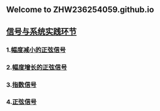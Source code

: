 ## Welcome to ZHW236254059.github.io


## [信号与系统实践环节](https://github.com/ZHW2362540598/my-blog)
### 1.[幅度减小的正弦信号](https://github.com/ZHW2362540598/my-blog/blob/main/%E5%B9%85%E5%BA%A6%E5%87%8F%E5%B0%8F%E7%9A%84%E6%AD%A3%E5%BC%A6%E4%BF%A1%E5%8F%B7.py)
### 2.[幅度增长的正弦信号](https://github.com/ZHW2362540598/my-blog/blob/main/%E5%B9%85%E5%BA%A6%E5%A2%9E%E9%95%BF%E7%9A%84%E6%AD%A3%E5%BC%A6%E4%BF%A1%E5%8F%B7.py)
### 3.[指数信号](https://github.com/ZHW2362540598/my-blog/blob/main/%E6%8C%87%E6%95%B0%E4%BF%A1%E5%8F%B7.py)
### 4.[正弦信号](https://github.com/ZHW2362540598/my-blog/blob/main/%E6%AD%A3%E5%BC%A6%E4%BF%A1%E5%8F%B7.py)
